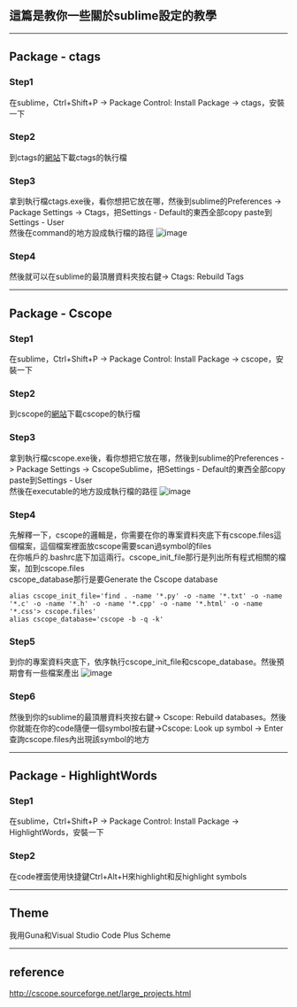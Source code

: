 ## 這篇是教你一些關於sublime設定的教學

***
## Package - ctags
### Step1
在sublime，Ctrl+Shift+P -> Package Control: Install Package -> ctags，安裝一下

### Step2
到ctags的[網站](https://github.com/universal-ctags/ctags)下載ctags的執行檔

### Step3
拿到執行檔ctags.exe後，看你想把它放在哪，然後到sublime的Preferences -> Package Settings -> Ctags，把Settings - Default的東西全部copy paste到Settings - User<br>
然後在command的地方設成執行檔的路徑
![image](https://github.com/yurong0404/selab-note/blob/master/img/SublimeCtagsCscope.PNG)

### Step4
然後就可以在sublime的最頂層資料夾按右鍵-> Ctags: Rebuild Tags

***
## Package - Cscope
### Step1
在sublime，Ctrl+Shift+P -> Package Control: Install Package -> cscope，安裝一下

### Step2
到cscope的[網站](https://packagecontrol.io/packages/Cscope)下載cscope的執行檔

### Step3
拿到執行檔cscope.exe後，看你想把它放在哪，然後到sublime的Preferences -> Package Settings -> CscopeSublime，把Settings - Default的東西全部copy paste到Settings - User<br>
然後在executable的地方設成執行檔的路徑
![image](https://github.com/yurong0404/selab-note/blob/master/img/SublimeCtagsCscope_2.PNG)

### Step4
先解釋一下，cscope的邏輯是，你需要在你的專案資料夾底下有cscope.files這個檔案，這個檔案裡面放cscope需要scan過symbol的files<br>
在你帳戶的.bashrc底下加這兩行。cscope_init_file那行是列出所有程式相關的檔案，加到cscope.files<br>
cscope_database那行是要Generate the Cscope database

```console
alias cscope_init_file='find . -name '*.py' -o -name '*.txt' -o -name '*.c' -o -name '*.h' -o -name '*.cpp' -o -name '*.html' -o -name '*.css'> cscope.files'
alias cscope_database='cscope -b -q -k'
```

### Step5
到你的專案資料夾底下，依序執行cscope_init_file和cscope_database。然後預期會有一些檔案產出
![image](https://github.com/yurong0404/selab-note/blob/master/img/SublimeCtagsCscope_3.PNG)

### Step6
然後到你的sublime的最頂層資料夾按右鍵-> Cscope: Rebuild databases。然後你就能在你的code隨便一個symbol按右鍵->Cscope: Look up symbol -> Enter查詢cscope.files內出現該symbol的地方

***
## Package - HighlightWords
### Step1
在sublime，Ctrl+Shift+P -> Package Control: Install Package -> HighlightWords，安裝一下

### Step2
在code裡面使用快捷鍵Ctrl+Alt+H來highlight和反highlight symbols

***
## Theme
我用Guna和Visual Studio Code Plus Scheme

***
## reference
http://cscope.sourceforge.net/large_projects.html